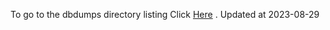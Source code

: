 To go to the dbdumps directory listing Click [Here](https://ipfs.io/ipfs/bafkreigtvathfxdrfuo2e3idkcu6nrg6vyn7inlpdzooxe5u52m7whsge4) . Updated at 2023-08-29